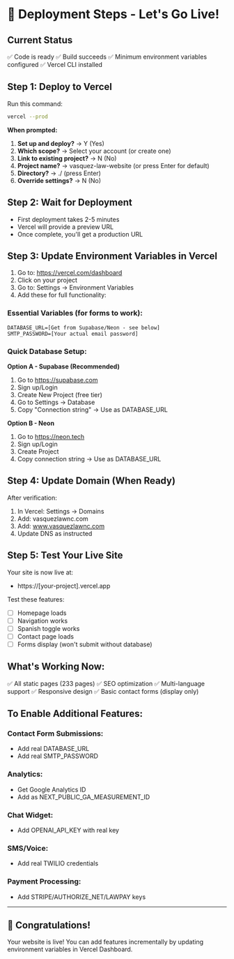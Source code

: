 # 🚀 Deployment Steps - Let's Go Live!

## Current Status

✅ Code is ready
✅ Build succeeds
✅ Minimum environment variables configured
✅ Vercel CLI installed

## Step 1: Deploy to Vercel

Run this command:

```bash
vercel --prod
```

**When prompted:**

1. **Set up and deploy?** → Y (Yes)
2. **Which scope?** → Select your account (or create one)
3. **Link to existing project?** → N (No)
4. **Project name?** → vasquez-law-website (or press Enter for default)
5. **Directory?** → ./ (press Enter)
6. **Override settings?** → N (No)

## Step 2: Wait for Deployment

- First deployment takes 2-5 minutes
- Vercel will provide a preview URL
- Once complete, you'll get a production URL

## Step 3: Update Environment Variables in Vercel

1. Go to: https://vercel.com/dashboard
2. Click on your project
3. Go to: Settings → Environment Variables
4. Add these for full functionality:

### Essential Variables (for forms to work):

```
DATABASE_URL=[Get from Supabase/Neon - see below]
SMTP_PASSWORD=[Your actual email password]
```

### Quick Database Setup:

**Option A - Supabase (Recommended)**

1. Go to https://supabase.com
2. Sign up/Login
3. Create New Project (free tier)
4. Go to Settings → Database
5. Copy "Connection string" → Use as DATABASE_URL

**Option B - Neon**

1. Go to https://neon.tech
2. Sign up/Login
3. Create Project
4. Copy connection string → Use as DATABASE_URL

## Step 4: Update Domain (When Ready)

After verification:

1. In Vercel: Settings → Domains
2. Add: vasquezlawnc.com
3. Add: www.vasquezlawnc.com
4. Update DNS as instructed

## Step 5: Test Your Live Site

Your site is now live at:

- https://[your-project].vercel.app

Test these features:

- [ ] Homepage loads
- [ ] Navigation works
- [ ] Spanish toggle works
- [ ] Contact page loads
- [ ] Forms display (won't submit without database)

## What's Working Now:

✅ All static pages (233 pages)
✅ SEO optimization
✅ Multi-language support
✅ Responsive design
✅ Basic contact forms (display only)

## To Enable Additional Features:

### Contact Form Submissions:

- Add real DATABASE_URL
- Add real SMTP_PASSWORD

### Analytics:

- Get Google Analytics ID
- Add as NEXT_PUBLIC_GA_MEASUREMENT_ID

### Chat Widget:

- Add OPENAI_API_KEY with real key

### SMS/Voice:

- Add real TWILIO credentials

### Payment Processing:

- Add STRIPE/AUTHORIZE_NET/LAWPAY keys

---

## 🎉 Congratulations!

Your website is live! You can add features incrementally by updating environment variables in Vercel Dashboard.
